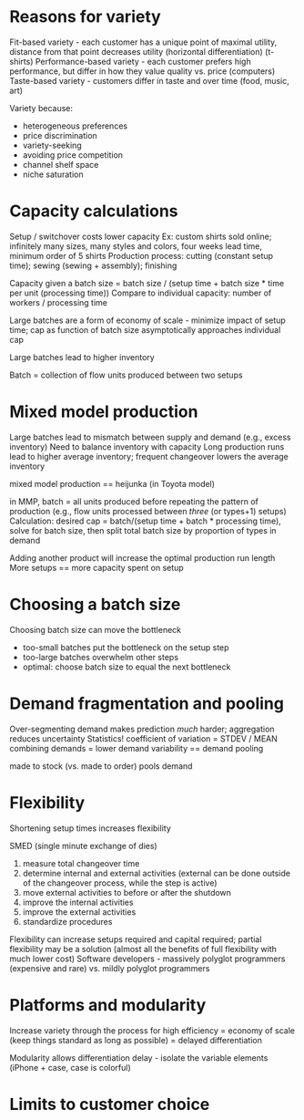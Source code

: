 # Reasons for variety
Fit-based variety - each customer has a unique point of maximal utility, distance from that point decreases utility (horizontal differentiation) (t-shirts)
Performance-based variety - each customer prefers high performance, but differ in how they value quality vs. price (computers)
Taste-based variety - customers differ in taste and over time (food, music, art)

Variety because:
* heterogeneous preferences
* price discrimination
* variety-seeking
* avoiding price competition
* channel shelf space
* niche saturation

# Capacity calculations
Setup / switchover costs lower capacity
Ex: custom shirts sold online; infinitely many sizes, many styles and colors, four weeks lead time, minimum order of 5 shirts
Production process: cutting (constant setup time); sewing (sewing + assembly); finishing

Capacity given a batch size = batch size / (setup time + batch size * time per unit (processing time))
Compare to individual capacity: number of workers / processing time

Large batches are a form of economy of scale - minimize impact of setup time; cap as function of batch size asymptotically approaches individual cap

Large batches lead to higher inventory

Batch = collection of flow units produced between two setups

# Mixed model production
Large batches lead to mismatch between supply and demand (e.g., excess inventory)
Need to balance inventory with capacity
Long production runs lead to higher average inventory; frequent changeover lowers the average inventory

mixed model production == heijunka (in Toyota model)

in MMP, batch = all units produced before repeating the pattern of production (e.g., flow units processed between *three* (or types+1) setups)
Calculation: desired cap = batch/(setup time + batch * processing time), solve for batch size, then split total batch size by proportion of types in demand

Adding another product will increase the optimal production run length
More setups == more capacity spent on setup

# Choosing a batch size
Choosing batch size can move the bottleneck
* too-small batches put the bottleneck on the setup step
* too-large batches overwhelm other steps
* optimal: choose batch size to equal the next bottleneck

# Demand fragmentation and pooling
Over-segmenting demand makes prediction *much* harder; aggregation reduces uncertainty
Statistics!
coefficient of variation = STDEV / MEAN
combining demands = lower demand variability == demand pooling

made to stock (vs. made to order) pools demand

# Flexibility
Shortening setup times increases flexibility

SMED (single minute exchange of dies)
1. measure total changeover time
2. determine internal and external activities (external can be done outside of the changeover process, while the step is active)
3. move external activities to before or after the shutdown
4. improve the internal activities
5. improve the external activities
6. standardize procedures

Flexibility can increase setups required and capital required; partial flexibility may be a solution (almost all the benefits of full flexibility with much lower cost)
Software developers - massively polyglot programmers (expensive and rare) vs. mildly polyglot programmers 

# Platforms and modularity
Increase variety through the process for high efficiency = economy of scale (keep things standard as long as possible) = delayed differentiation

Modularity allows differentiation delay - isolate the variable elements (iPhone + case, case is colorful)

# Limits to customer choice

